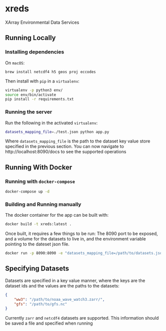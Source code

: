 # xreds

XArray Environmental Data Services

## Running Locally

### Installing dependencies

On `macOS`: 

```
brew install netcdf4 h5 geos proj eccodes
```

Then install with `pip` in a `virtualenv`:

```bash
virtualenv -p python3 env/ 
source env/bin/activate
pip install -r requirements.txt
```

### Running the server

Run the following in the activated `virtualenv`:

```bash 
datasets_mapping_file=./test.json python app.py
```

Where `datasets_mapping_file` is the path to the dataset key value store specified in the previous section. You can now navigate to http://localhost:8090/docs to see the supported operations 

## Running With Docker

### Running with `docker-compose`

```bash
docker-compose up -d
```

### Building and Running manually 

The docker container for the app can be built with: 

```bash
docker build -t xreds:latest .
```

Once built, it requires a few things to be run: The 8090 port to be exposed, and a volume for the datasets to live in, and the environment variable pointing to the dateset json file.

```bash 
docker run -p 8090:8090 -e "datasets_mapping_file=/path/to/datasets.json" -v "/path/to/datasets:/opt/xreds/datasets" xreds:latest
```

## Specifying Datasets

Datasets are specified in a key value manner, where the keys are the dataset ids and the values are the paths to the datasets: 

```json
{
    "ww3": "/path/to/noaa_wave_watch3.zarr/", 
    "gfs": "/path/to/gfs.nc"
}
```

Currently `zarr` and `netcdf4` datasets are supported. This information should be saved a file and specified when running